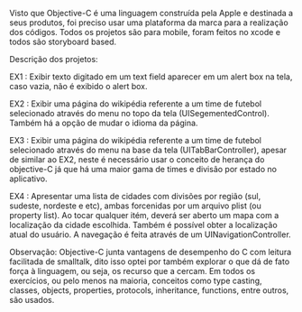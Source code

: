 Visto que Objective-C é uma linguagem construída pela Apple e destinada a seus produtos, foi preciso usar uma plataforma da marca para a realização dos códigos. Todos os projetos são para mobile, foram feitos no xcode e todos são storyboard based.

Descrição dos projetos:

EX1 : Exibir texto digitado em um text field aparecer em um alert box na tela, caso vazia, não é exibido o alert box.

EX2 : Exibir uma página do wikipédia referente a um time de futebol selecionado através do menu no topo da tela (UISegementedControl). Também há a opção de mudar o idioma da página.

EX3 : Exibir uma página do wikipédia referente a um time de futebol selecionado através do menu na base da tela (UITabBarController), apesar de similar ao EX2, neste é necessário usar o conceito de herança do objective-C já que há uma maior gama de times e divisão por estado no aplicativo.

EX4 : Apresentar uma lista de cidades com divisões por região (sul, sudeste, nordeste e etc), ambas forcenidas por um arquivo plist (ou property list). Ao tocar qualquer itém, deverá ser aberto um mapa com a localização da cidade escolhida. Também é possível obter a localização atual do usuário. A navegação é feita através de um UINavigationController.

Observação: Objective-C junta vantagens de desempenho do C com leitura facilitada de smalltalk, dito isso optei por também explorar o que dá de fato força à linguagem, ou seja, os recurso que a cercam. Em todos os exercícios, ou pelo menos na maioria, conceitos como type casting, classes, objects, properties, protocols, inheritance, functions, entre outros, são usados.
